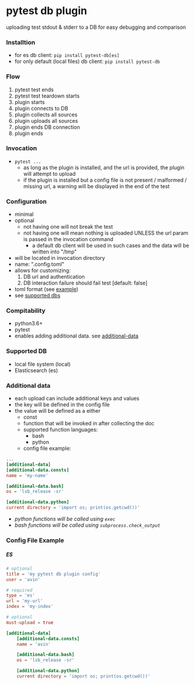 # pytest db plugin
uploading test stdout & stderr to a DB for easy debugging and comparison

### Installtion
- for es db client: `pip install pytest-db[es]`
- for only default (local files) db client: `pip install pytest-db`

### Flow
1. pytest test ends
2. pytest test teardown starts
3. plugin starts
4. plugin connects to DB
5. plugin collects all sources
6. plugin uploads all sources
7. plugin ends DB connection
8. plugin ends

### Invocation
- `pytest ...`
    - as long as the plugin is installed, and the url is provided, the plugin will attempt to upload
    - if the plugin is installed but a config file is not present / malformed / missing url, a warning will be displayed in the end of the test

### Configuration
- minimal
- optional
    - not having one will not break the test
    - not having one will mean nothing is uploaded UNLESS the url param is
        passed in the invocation command
        - a default db client will be used in such cases and the data will be written into "/tmp"
- will be located in invocation directory
- name: ".config.toml"
- allows for customizing:
    1. DB url and authentication
    2. DB interaction failure should fail test [default: false]
- toml format (see [example](#es))
- see [supported dbs](#supported-db)
### Compitability
- python3.6+
- pytest
- enables adding additional data. see [additional-data](#additional-data)
### Supported DB
- local file system (local)
- Elasticsearch (es)
### Additional data
- each upload can include additional keys and values
- the key will be defined in the config file
- the value will be defined as a either
    - const
    - function that will be invoked in after collecting the doc
    - supported function languages:
        - bash
        - python
    - config file example:
```toml
...
[additional-data]
[additional-data.consts]
name = 'my-name'

[additional-data.bash]
os = 'lsb_release -sr'

[additional-data.python]
current directory = 'import os; print(os.getcwd())' 
```
- *python functions will be called using `exec`*
- *bash functions will be called using `subprocess.check_output`*

### Config File Example
##### ES
```toml
# optional
title = 'my pytest db plugin config'
user = 'avin'

# required
type = 'es'
url = 'my-url'
index = 'my-index'

# optional
must-upload = true

[additional-data]
    [additional-data.consts]
    name = 'avin'

    [additional-data.bash]
    os = 'lsb_release -sr'

    [additional-data.python]
    current directory = 'import os; print(os.getcwd())' 
```
